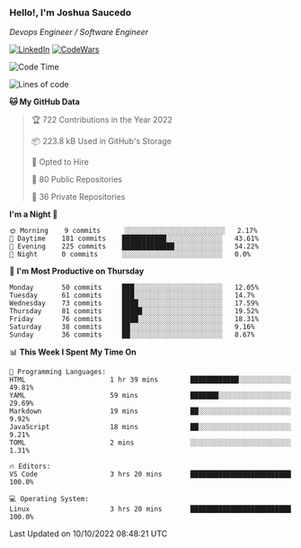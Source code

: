 ### Hello!, I'm Joshua Saucedo
*Devops Engineer / Software Engineer*  

[![LinkedIn](https://img.shields.io/badge/LinkedIn-0073b1?logo=linkedin&style=flat-square&logoColor=white)](https://www.linkedin.com/in/joshua-nathanael-saucedo-uriarte-bb0336169/)
[![CodeWars](https://www.codewars.com/users/joshuansu0897/badges/micro)](https://www.codewars.com/users/joshuansu0897)

<!--START_SECTION:waka-->
![Code Time](http://img.shields.io/badge/Code%20Time-251%20hrs%205%20mins-blue)

![Lines of code](https://img.shields.io/badge/From%20Hello%20World%20I%27ve%20Written-2%20Million%20lines%20of%20code-blue)

**🐱 My GitHub Data** 

> 🏆 722 Contributions in the Year 2022
 > 
> 📦 223.8 kB Used in GitHub's Storage 
 > 
> 💼 Opted to Hire
 > 
> 📜 80 Public Repositories 
 > 
> 🔑 36 Private Repositories  
 > 
**I'm a Night 🦉** 

```text
🌞 Morning    9 commits      ░░░░░░░░░░░░░░░░░░░░░░░░░   2.17% 
🌆 Daytime    181 commits    ███████████░░░░░░░░░░░░░░   43.61% 
🌃 Evening    225 commits    █████████████░░░░░░░░░░░░   54.22% 
🌙 Night      0 commits      ░░░░░░░░░░░░░░░░░░░░░░░░░   0.0%

```
📅 **I'm Most Productive on Thursday** 

```text
Monday       50 commits     ███░░░░░░░░░░░░░░░░░░░░░░   12.05% 
Tuesday      61 commits     ███░░░░░░░░░░░░░░░░░░░░░░   14.7% 
Wednesday    73 commits     ████░░░░░░░░░░░░░░░░░░░░░   17.59% 
Thursday     81 commits     █████░░░░░░░░░░░░░░░░░░░░   19.52% 
Friday       76 commits     ████░░░░░░░░░░░░░░░░░░░░░   18.31% 
Saturday     38 commits     ██░░░░░░░░░░░░░░░░░░░░░░░   9.16% 
Sunday       36 commits     ██░░░░░░░░░░░░░░░░░░░░░░░   8.67%

```


📊 **This Week I Spent My Time On** 

```text
💬 Programming Languages: 
HTML                     1 hr 39 mins        ████████████░░░░░░░░░░░░░   49.81% 
YAML                     59 mins             ███████░░░░░░░░░░░░░░░░░░   29.69% 
Markdown                 19 mins             ██░░░░░░░░░░░░░░░░░░░░░░░   9.92% 
JavaScript               18 mins             ██░░░░░░░░░░░░░░░░░░░░░░░   9.21% 
TOML                     2 mins              ░░░░░░░░░░░░░░░░░░░░░░░░░   1.31%

🔥 Editors: 
VS Code                  3 hrs 20 mins       █████████████████████████   100.0%

💻 Operating System: 
Linux                    3 hrs 20 mins       █████████████████████████   100.0%

```


 Last Updated on 10/10/2022 08:48:21 UTC
<!--END_SECTION:waka-->
